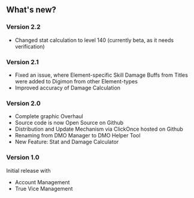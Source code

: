 ## What's new?

### Version 2.2
- Changed stat calculation to level 140 (currently beta, as it needs verification)

### Version 2.1
- Fixed an issue, where Element-specific Skill Damage Buffs from Titles were added to Digimon from other Element-types
- Improved accuracy of Damage Calculation

### Version 2.0
- Complete graphic Overhaul
- Source code is now Open Source on Github
- Distribution and Update Mechanism via ClickOnce hosted on Github
- Renaming from DMO Manager to DMO Helper Tool
- New Feature: Stat and Damage Calculator

### Version 1.0
Initial release with
- Account Management
- True Vice Management
